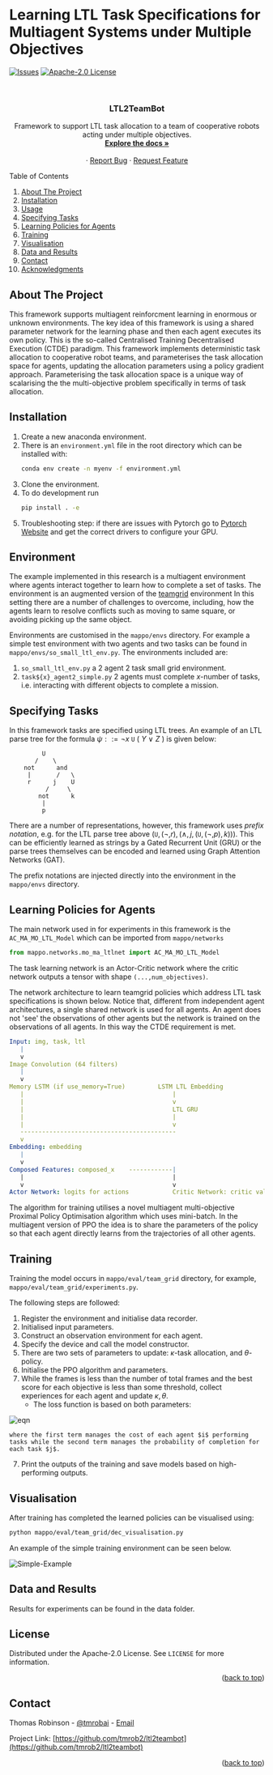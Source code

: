 # Learning LTL Task Specifications for Multiagent Systems under Multiple Objectives

<div id="top"></div>

<!-- PROJECT SHIELDS -->
<!--[![Contributors][contributors-shield]][contributors-url]
[![Forks][forks-shield]][forks-url]
[![Stargazers][stars-shield]][stars-url]
[![Issues][issues-shield]][issues-url]
[![Apache-2.0 License][license-shield]][license-url]
[![LinkedIn][linkedin-shield]][linkedin-url]
-->

[![Issues][issues-shield]][issues-url]
[![Apache-2.0 License][license-shield]][license-url]



<!-- PROJECT LOGO -->
<br />
<div align="center">
<h3 align="center">LTL2TeamBot</h3>

  <p align="center">
    Framework to support LTL task allocation to a team of cooperative robots acting under multiple objectives.
    <br />
    <a href="https://github.com/tmrob2/ltl2teambot"><strong>Explore the docs »</strong></a>
    <br />
    <br />
    ·
    <a href="https://github.com/tmrob2/ltl2teambot/issues">Report Bug</a>
    ·
    <a href="https://github.com/tmrob2/ltl2teambot/issues">Request Feature</a>
  </p>
</div>



<!-- TABLE OF CONTENTS -->
<summary>Table of Contents</summary>
<ol>
<li>
  <a href="#about-the-project">About The Project</a>
</li>
<li>
  <a href="#installation">Installation</a>
</li>
<li>
  <a href="#environment">Usage</a>
</li>
<li><a href="#specifying-tasks">Specifying Tasks</a></li>
<li><a href="#learning-policies-for-agents">Learning Policies for Agents</a></li>
<li><a href="#training">Training</a></li>
<li><a href="#visualisation">Visualisation</a></li>
<li><a href="#data-and-results">Data and Results</a></li>
<li><a href="#contact">Contact</a></li>
<li><a href="#acknowledgments">Acknowledgments</a></li>
</ol>



<!-- ABOUT THE PROJECT -->
## About The Project

This framework supports multiagent reinforcment learning in enormous or unknown environments.
The key idea of this framework is using a shared parameter network for the learning phase
and then each agent executes its own policy. This is the so-called Centralised Training Decentralised Execution (CTDE) paradigm. 
This framework implements deterministic task allocation to cooperative robot teams, and parameterises the task allocation space for agents, updating the allocation parameters using a policy gradient approach. Parameterising the task allocation space is a unique way of scalarising the the multi-objective problem specifically in terms of task allocation.

<!-- INSTALLATION -->
## Installation

1. Create a new anaconda environment. 
1. There is an ```environment.yml``` file in the root directory which can be installed with:
    ```bash
    conda env create -n myenv -f environment.yml
    ```
1. Clone the environment.
1. To do development run 
    ```bash
    pip install . -e
    ```
1. Troubleshooting step: if there are issues with Pytorch go to [Pytorch Website](https://pytorch.org/) and get the correct drivers to configure your GPU.

<!-- ENVIRONMENT -->
## Environment

The example implemented in this research is a multiagent environment where agents interact together to learn how to complete a set of tasks. The environment
is an augmented version of the [teamgrid](https://github.com/mila-iqia/teamgrid) environment
In this setting there
are a number of challenges to overcome, including, how the agents learn
to resolve conflicts such as moving to same square, or avoiding picking up 
the same object.

Environments are customised in the `mappo/envs` directory. For example a simple test environment with two agents and two tasks can be found in `mappo/envs/so_small_ltl_env.py`. The environments included are:
1. `so_small_ltl_env.py` a 2 agent 2 task small grid environment. 
2. `task${x}_agent2_simple.py` 2 agents must complete $x$-number of tasks, i.e. interacting with different objects to complete a mission. 

<!-- SPECIFYING TASKS -->
## Specifying Tasks

In this framework tasks are specified using LTL trees. An example of an LTL parse tree for the formula $\psi ::=\neg x \ \mathtt{U} \ ( \ Y \ \lor \ Z \ )$ is given below:

             U
           /    \
        not      and
         |       /   \
         r      j    U
              /     \
            not      k
             |
             p


There are a number of representations, however, this framework uses *prefix notation*, e.g. for the LTL parse tree above $(\mathtt{U}, (\neg, r),(\land, j, (\mathtt{U}, (\neg, p), k)))$. This can be efficiently learned as strings by a Gated Recurrent Unit (GRU) or the parse trees themselves can be encoded and learned using Graph Attention Networks (GAT).

The prefix notations are injected directly into the environment in the ```mappo/envs``` directory.

<!-- LEARNING POLICIES FOR AGENTS -->
## Learning Policies for Agents

The main network used in for experiments in this framework is the ```AC_MA_MO_LTL_Model``` which can be imported from ```mappo/networks```

```Python
from mappo.networks.mo_ma_ltlnet import AC_MA_MO_LTL_Model
```

The task learning network is an Actor-Critic network where the critic network outputs a tensor with shape ```(...,num_objectives)```.

The network architecture to learn teamgrid policies which address LTL task specifications is shown below. Notice that, different from independent agent architectures, a single shared network is used for all agents. An agent does not 'see' the observations of other agents but the network is trained on the observations of all agents. In this way the CTDE requirement is met. 

```yaml
Input: img, task, ltl
   |
   v
Image Convolution (64 filters)
   |
   v
Memory LSTM (if use_memory=True)         LSTM LTL Embedding
   |                                         |
   |                                         v
   |                                         LTL GRU
   |                                         |
   |                                         v
   -------------------------------------------
   v
Embedding: embedding
   |
   v
Composed Features: composed_x    ------------|                 
   |                                         |
   v                                         v
Actor Network: logits for actions            Critic Network: critic values

```

The algorithm for training utilises a novel multiagent multi-objective Proximal Policy Optimisation algorithm which uses mini-batch. In the multiagent version of PPO the idea is to share the parameters of the policy so that each agent directly learns from the trajectories of all other agents.  

<!-- TRAINING -->
## Training

Training the model occurs in ```mappo/eval/team_grid``` directory, for example, ```mappo/eval/team_grid/experiments.py```. 

The following steps are followed:
1. Register the environment and initialise data recorder.
2. Initialised input parameters. 
3. Construct an observation environment for each agent. 
4. Specify the device and call the model constructor. 
5. There are two sets of parameters to update: $\kappa$-task allocation, and $\theta$-policy.
5. Initialise the PPO algorithm and parameters.
6. While the frames is less than the number of total frames and the best score for each objective is less than some threshold, collect experiences for each agent and update $\kappa, \theta$.
    - The loss function is based on both parameters:

![eqn](eqn.png)

    where the first term manages the cost of each agent $i$ performing tasks while the second term manages the probability of completion for each task $j$.
7. Print the outputs of the training and save models based on high-performing outputs.

<!-- VISUALISATION -->
## Visualisation

After training has completed the learned policies can be visualised using:
```bash
python mappo/eval/team_grid/dec_visualisation.py
```

An example of the simple training environment can be seen below. 

![Simple-Example](small-ex.gif)

<!-- DATA AND RESULTS -->
## Data and Results

Results for experiments can be found in the data folder. 

<!-- LICENSE -->
## License

Distributed under the Apache-2.0 License. See `LICENSE` for more information.

<p align="right">(<a href="#top">back to top</a>)</p>



<!-- CONTACT -->
## Contact

Thomas Robinson - [@tmrobai](www.linkedin.com/in/tmrobai) - [Email](tmr463@uowmail.edu.au)

Project Link: [https://github.com/tmrob2/ltl2teambot](https://github.com/tmrob2/ltl2teambot)

<p align="right">(<a href="#top">back to top</a>)</p>


<!-- MARKDOWN LINKS & IMAGES -->
<!-- https://www.markdownguide.org/basic-syntax/#reference-style-links -->
[contributors-shield]: https://img.shields.io/github/contributors/tmrob2/ltl2teambot.svg?style=for-the-badge
[contributors-url]: https://github.com/tmrob2/ltl2teambot/graphs/contributors
[forks-shield]: https://img.shields.io/github/forks/tmrob2/ltl2teambot.svg?style=for-the-badge
[forks-url]: https://github.com/tmrob2/ltl2teambot/network/members
[stars-shield]: https://img.shields.io/github/stars/tmrob2/ltl2teambot.svg?style=for-the-badge
[stars-url]: https://github.com/tmrob2/ltl2teambot/stargazers
[issues-shield]: https://img.shields.io/github/issues/tmrob2/ltl2teambot.svg?style=for-the-badge
[issues-url]: https://github.com/tmrob2/ltl2teambot/issues
[license-shield]: https://img.shields.io/github/license/tmrob2/ltl2teambot.svg?style=for-the-badge
[license-url]: https://github.com/tmrob2/ltl2teambot/LICENSE
[linkedin-shield]: https://img.shields.io/badge/-LinkedIn-black.svg?style=for-the-badge&logo=linkedin&colorB=555
[linkedin-url]: https://linkedin.com/in/linkedin_username

